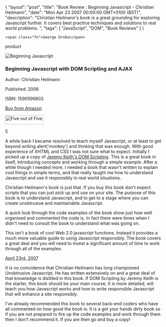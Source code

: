 {
  "layout": "post",
  "title": "Book Review : Beginning Javascript - Christian Heilmann",
  "date": "Mon Apr 23 2007 00:00:00 GMT+0100 (BST)",
  "description": "Christian Heilmann's book is a great grounding for exploring Javascript further. It covers best practice techniques and solutions to real world problems.  ",
  "tags": [
    "JavaScript",
    "DOM",
    "Book Reviews"
  ]
}
<span class="reviewer vcard" id="reviewer-vcard">

    <span class="fn">George Ornbo</span>

</span>

<span class="type">product</span>

<img src="/images/articles/beginning_js.jpg" class="right" alt="Beginning Javascript" title="Beginning Javascript" />

<h3 class="fn">Beginning Javascript with DOM Scripting and AJAX</h3>

<p>Author: Christian Heilmann</p>

<p>Published: 2006</p>

<p>ISBN: 1590596803</p>

<p><a href="http://www.amazon.com/Beginning-JavaScript-DOM-Scripting-Ajax/dp/1590596803">Buy from Amazon</a></p>

<img src="/images/books/five_stars.gif" title="Five out of Five" alt="Five out of Five" height="30" width="124" />

<span class="rating">5</span>

<div class="description">

<p>A while back I became resolved to teach myself Javascript, or at least to get beyond writing alert('monkey') and thinking that was enough. With good experience of XHTML and CSS I was not sure what to expect. Initially I picked up a copy of <a href="/journal/book_review_dom_scripting_jeremy_keith/">Jeremy Keith's DOM Scripting</a>. This is a great book in itself, introducing concepts and working through a simple example. After a while though I needed more. I needed a book that wasn't written to explain cool things in simple terms, and that really taught me how to understand Javascript and use it responsibly in real world situations. </p>

<p>Christian Heilmann's book is just that. If you buy this book don't expect scripts that you can just pick up and use on your site. The purpose of this book is to understand Javascript, and to get to a stage where you can create unobtrusive and maintainable Javascript.</p> 

<p>A quick look through the code examples of the book show just how well organised and commented the code is. In fact there were times when I didn't need to consult the book to understand what was going on. </p>

<p>This isn't a book of cool Web 2.0 javascript functions. Instead it provides a much more valuable guide to using Javascript responsibly. The book covers a great deal and you will need to invest a significant amount of time to work through all of the examples.</p> 
<abbr class="dtreviewed" title="20070424T1400">April 23rd, 2007</abbr>
<p>It is no coincidence that Christian Heilmann has long championed Unobtrusive Javascript. He has written extensively on and a great deal of that knowledge is distilled in this book. If DOM Scripting by Jeremy Keith is the starter, this book should be your main course. It is more detailed, will teach you how Javascript works and how to write responsible Javascript that will enhance a site responsibly. </p>

<p>I've already recommended this book to several back-end coders who have all commented on how good the book is. It is a get your hands dirty book so if you are not prepared to fire up the code examples and work through them then I don't recommend it. If you are then go and buy a copy! </p>

</div>
</div>

